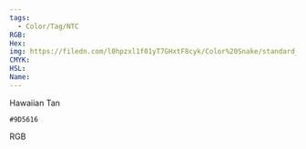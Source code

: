```yaml
---
tags:
  - Color/Tag/NTC
RGB:
Hex:
img: https://filedn.com/l0hpzxl1f01yT7GHxtF8cyk/Color%20Snake/standard_csv_to_svg/9D5616.svg
CMYK:
HSL:
Name:
---
```

Hawaiian Tan
```palette
#9D5616
```
RGB
